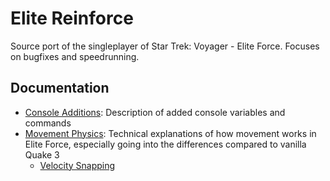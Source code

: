 # Elite Reinforce

Source port of the singleplayer of Star Trek: Voyager - Elite Force. Focuses on bugfixes and speedrunning.

## Documentation

* [Console Additions](docs/console_additions.md): Description of added console variables and commands
* [Movement Physics](docs/movement_physics/): Technical explanations of how movement works in Elite Force, especially going into the differences compared to vanilla Quake 3
  * [Velocity Snapping](docs/velocity_snapping.md)
